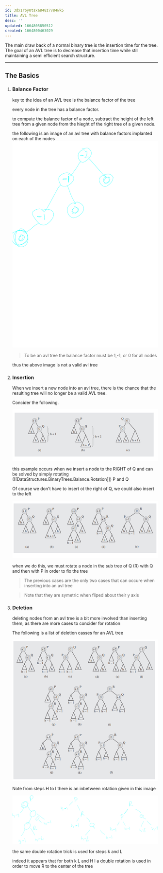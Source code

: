 ```yaml
---
id: 3dx1roy0tsxa848z7v84wk5
title: AVL Tree
desc: ''
updated: 1664805850512
created: 1664800463029
---
```


The main draw back of a normal binary tree is the insertion time
for the tree. The goal of an AVL tree is to decrease that insertion time
while still maintaining a semi efficient search structure.

---

## The Basics

1. ### Balance Factor
    key to the idea of an AVL tree is the balance factor of the tree
    
    every node in the tree has a balance factor.

    to compute the balance factor of a node, subtract the height of the
    left tree from a given node from the hieght of the right tree of a given node.

    the following is an image of an avl tree with balance factors implanted on each of the nodes
    ![alt](./assets/images/avl_tree.svg)

    > To be an avl tree the balance factor must be 1,-1, or 0 for all nodes

    thus the above image is not a valid avl tree

2. ### Insertion
    When we insert a new node into an avl tree, there is the chance that the resulting tree will no longer be a valid AVL tree.

    Concider the following.    

    ![alt](./assets/images/avl_insertion_case_1.png)

    this example occurs when we insert a node to the RIGHT of Q
    and can be solved by simply rotating ([[DataStructures.BinaryTrees.Balance.Rotation]]) P and Q

    Of course we don't have to insert ot the right of Q, we could also insert to the left
    
    ![alt](./assets/images/avl_insertion_case_2.png)

    when we do this, we must rotate a node in the sub tree of Q (R) with Q and then with P in order to fix the tree 

    > The previous cases are the only two cases that can occure when inserting into an avl tree

    > Note that they are symetric when fliped about their y axis

3. ### Deletion

    deleting nodes from an avl tree is a bit more involved than inserting them, as there are more cases to concider for rotation
    
    The following is a list of deletion casses for an AVL tree

    ![alt](./assets/images/avl_deletion_algo.png)

    Note from steps H to I there is an inbetween rotation given in this image 
    
    ![alt](./assets/images/avl_tree_inbetween_steps.svg)

    the same double rotation trick is used for steps k and L
    
    indeed it appears that for both k L and H I a double rotation is used in order to move R to the center of the tree



